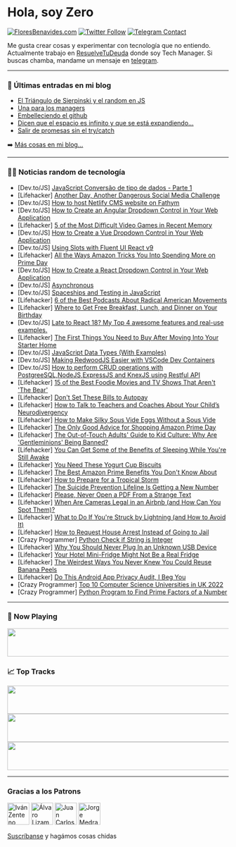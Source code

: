 # Hola, soy Zero

[![FloresBenavides.com](https://img.shields.io/website?down_message=oops&label=MiBlog&style=for-the-badge&up_message=online&url=https%3A%2F%2Ffloresbenavides.com)](https://floresbenavides.com) [![Twitter Follow](https://img.shields.io/twitter/follow/ZeroDragon?color=%231DA1F2&label=Follow&logo=twitter&logoColor=ffffff&style=for-the-badge)](https://twitter.com/zerodragon) [![Telegram Contact](https://img.shields.io/badge/escr%C3%ADbeme-ZeroDragon-%2326A5E4?style=for-the-badge&logo=telegram)](https://t.me/zerodragon)

Me gusta crear cosas y experimentar con tecnología que no entiendo.
Actualmente trabajo en [ResuelveTuDeuda](http://github.com/resuelve) donde soy Tech Manager.
Si buscas chamba, mandame un mensaje en [telegram](https://t.me/zerodragon).

---

### 📕 Últimas entradas en mi blog
<!-- BLOG-POST-LIST:START -->
- [El Triángulo de Sierpinski y el random en JS](https://floresbenavides.com/el-triangulo-de-sierpinski-y-el-random-en-js/)
- [Una para los managers](https://floresbenavides.com/una-para-los-managers/)
- [Embelleciendo el github](https://floresbenavides.com/embelleciendo-el-github/)
- [Dicen que el espacio es infinito y que se está expandiendo…](https://floresbenavides.com/dicen-que-el-espacio-es-infinito-y-que-se-esta-expandiendo/)
- [Salir de promesas sin el try/catch](https://floresbenavides.com/salir-de-promesas-sin-el-try-catch/)
<!-- BLOG-POST-LIST:END -->

➡️ [Más cosas en mi blog...](https://floresbenavides.com)

---

### 👨‍💻 Noticias random de tecnología
<!-- TECH-POSTS:START -->
- [Dev.to/JS] [JavaScript Conversão de tipo de dados - Parte 1](https://dev.to/h4ck3rtr4d3r/javascript-conversao-de-tipo-de-dados-parte-1-1612)
- [Lifehacker] [Another Day, Another Dangerous Social Media Challenge](https://lifehacker.com/another-day-another-dangerous-social-media-challenge-1849157825)
- [Dev.to/JS] [How to host Netlify CMS website on Fathym](https://dev.to/richkurtzman/how-to-host-netlify-cms-website-on-fathym-baf)
- [Dev.to/JS] [How to Create an Angular Dropdown Control in Your Web Application](https://dev.to/grapecity/how-to-create-an-angular-dropdown-control-in-your-web-application-ogh)
- [Lifehacker] [5 of the Most Difficult Video Games in Recent Memory](https://lifehacker.com/5-of-the-most-difficult-video-games-in-recent-memory-1849157905)
- [Dev.to/JS] [How to Create a Vue Dropdown Control in Your Web Application](https://dev.to/grapecity/how-to-create-a-vue-dropdown-control-in-your-web-application-2pkd)
- [Dev.to/JS] [Using Slots with Fluent UI React v9](https://dev.to/paulgildea/using-slots-with-fluent-ui-react-v9-jf1)
- [Lifehacker] [All the Ways Amazon Tricks You Into Spending More on Prime Day](https://lifehacker.com/all-the-ways-amazon-tricks-you-into-spending-more-on-pr-1849158042)
- [Dev.to/JS] [How to Create a React Dropdown Control in Your Web Application](https://dev.to/grapecity/how-to-create-a-react-dropdown-control-in-your-web-application-ghk)
- [Dev.to/JS] [Asynchronous](https://dev.to/ditaisy/asynchronous-and-callback-4gek)
- [Dev.to/JS] [Spaceships and Testing in JavaScript](https://dev.to/helmuthdu/spaceships-and-testing-in-javascript-5b3h)
- [Lifehacker] [6 of the Best Podcasts About Radical American Movements](https://lifehacker.com/6-of-the-best-podcasts-about-radical-american-movements-1849158055)
- [Lifehacker] [Where to Get Free Breakfast, Lunch, and Dinner on Your Birthday](https://lifehacker.com/where-to-get-free-breakfast-lunch-and-dinner-on-your-1849157226)
- [Dev.to/JS] [Late to React 18? My Top 4 awesome features and real-use examples.](https://dev.to/resourcefulmind/late-to-react-18-my-top-4-awesome-features-and-real-use-examples-23ln)
- [Lifehacker] [The First Things You Need to Buy After Moving Into Your Starter Home](https://lifehacker.com/the-first-things-you-need-to-buy-after-moving-into-your-1849157065)
- [Dev.to/JS] [JavaScript Data Types &lpar;With Examples&rpar;](https://dev.to/rembertdesigns/javascript-data-types-with-examples-3dnp)
- [Dev.to/JS] [Making RedwoodJS Easier with VSCode Dev Containers](https://dev.to/talk2megooseman/making-redwoodjs-easier-with-vscode-dev-containers-4j4)
- [Dev.to/JS] [How to perform CRUD operations with PostgreeSQL,NodeJS,ExpressJS and KnexJS using Restful API](https://dev.to/bilalmohib/getting-started-with-restful-api-development-with-pern-38h9)
- [Lifehacker] [15 of the Best Foodie Movies and TV Shows That Aren&#39;t &#39;The Bear&#39;](https://lifehacker.com/15-of-the-best-foodie-movies-and-tv-shows-that-arent-th-1849154310)
- [Lifehacker] [Don&#39;t Set These Bills to Autopay](https://lifehacker.com/dont-set-these-bills-to-autopay-1849156790)
- [Lifehacker] [How to Talk to Teachers and Coaches About Your Child’s Neurodivergency](https://lifehacker.com/how-to-talk-to-teachers-and-coaches-about-your-child-s-1849155910)
- [Lifehacker] [How to Make Silky Sous Vide Eggs Without a Sous Vide](https://lifehacker.com/how-to-make-silky-sous-vide-eggs-without-a-sous-vide-1849153289)
- [Lifehacker] [The Only Good Advice for Shopping Amazon Prime Day](https://lifehacker.com/the-only-good-advice-for-shopping-amazon-prime-day-1849154608)
- [Lifehacker] [The Out-of-Touch Adults&#39; Guide to Kid Culture: Why Are &#39;Gentleminions&#39; Being Banned?](https://lifehacker.com/minions-movie-gentleminions-banned-theaters-1849155607)
- [Lifehacker] [You Can Get Some of the Benefits of Sleeping While You&#39;re Still Awake](https://lifehacker.com/you-can-get-some-of-the-benefits-of-sleeping-while-your-1849154311)
- [Lifehacker] [You Need These Yogurt Cup Biscuits](https://lifehacker.com/you-need-these-yogurt-cup-biscuits-1849154731)
- [Lifehacker] [The Best Amazon Prime Benefits You Don&#39;t Know About](https://lifehacker.com/the-best-amazon-prime-benefits-you-dont-know-about-1849154312)
- [Lifehacker] [How to Prepare for a Tropical Storm](https://lifehacker.com/how-to-prepare-for-a-tropical-storm-1849154063)
- [Lifehacker] [The Suicide Prevention Lifeline Is Getting a New Number](https://lifehacker.com/the-suicide-prevention-lifeline-is-getting-a-new-number-1849154009)
- [Lifehacker] [Please, Never Open a PDF From a Strange Text](https://lifehacker.com/please-never-open-a-pdf-from-a-strange-text-1849153405)
- [Lifehacker] [When Are Cameras Legal in an Airbnb &lpar;and How Can You Spot Them&rpar;?](https://lifehacker.com/when-are-cameras-legal-in-an-airbnb-and-how-can-you-sp-1849151842)
- [Lifehacker] [What to Do If You&#39;re Struck by Lightning &lpar;and How to Avoid It&rpar;](https://lifehacker.com/what-to-do-if-youre-struck-by-lightning-and-how-to-avo-1849152991)
- [Lifehacker] [How to Request House Arrest Instead of Going to Jail](https://lifehacker.com/how-to-request-house-arrest-instead-of-going-to-jail-1849152592)
- [Crazy Programmer] [Python Check if String is Integer](https://www.thecrazyprogrammer.com/2022/07/python-check-if-string-is-integer.html)
- [Lifehacker] [Why You Should Never Plug In an Unknown USB Device](https://lifehacker.com/why-you-should-never-plug-in-an-unknown-usb-device-1849152035)
- [Lifehacker] [Your Hotel Mini-Fridge Might Not Be a Real Fridge](https://lifehacker.com/your-hotel-mini-fridge-might-not-be-a-real-fridge-1849152582)
- [Lifehacker] [The Weirdest Ways You Never Knew You Could Reuse Banana Peels](https://lifehacker.com/the-weirdest-ways-you-never-knew-you-could-reuse-your-b-1849152343)
- [Lifehacker] [Do This Android App Privacy Audit, I Beg You](https://lifehacker.com/do-this-android-app-privacy-audit-i-beg-you-1849151056)
- [Crazy Programmer] [Top 10 Computer Science Universities in UK 2022](https://www.thecrazyprogrammer.com/2022/07/computer-science-universities-in-uk.html)
- [Crazy Programmer] [Python Program to Find Prime Factors of a Number](https://www.thecrazyprogrammer.com/2022/07/python-program-to-find-prime-factors-of-a-number.html)<!-- TECH-POSTS:END -->

---

### 🎵 Now Playing
<a href="https://spotify-now-playing-dun.vercel.app/now-playing?open"><img src="https://spotify-now-playing-dun.vercel.app/now-playing" width="540" height="64"></a>

### 📈 Top Tracks
<a href="https://spotify-now-playing-dun.vercel.app/top-tracks?i=1&open"><img src="https://spotify-now-playing-dun.vercel.app/top-tracks?i=1" width="540" height="64"></a>
<a href="https://spotify-now-playing-dun.vercel.app/top-tracks?i=2&open"><img src="https://spotify-now-playing-dun.vercel.app/top-tracks?i=2" width="540" height="64"></a>
<a href="https://spotify-now-playing-dun.vercel.app/top-tracks?i=3&open"><img src="https://spotify-now-playing-dun.vercel.app/top-tracks?i=3" width="540" height="64"></a>

---

### Gracias a los Patrons
[<img src="https://avatars.githubusercontent.com/u/243380?v=4" alt="Iván Zenteno" width="50px">](https://github.com/k001) [<img src="https://avatars.githubusercontent.com/u/19955639?v=4" alt="Álvaro Lizama" width="50px">](https://github.com/alvarolizama) [<img src="https://avatars.githubusercontent.com/u/2718753?v=4" alt="Juan Carlos Ruiz" width="50px">](https://github.com/JuanCrg90) [<img src="https://avatars.githubusercontent.com/u/37025?v=4" alt="Jorge Medrano" width="50px">](https://github.com/h1pp1e) 

[Suscríbanse](https://www.patreon.com/zerodragon) y hagámos cosas chidas

